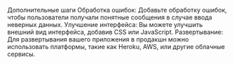 Дополнительные шаги
Обработка ошибок: Добавьте обработку ошибок, чтобы пользователи получали понятные сообщения в случае ввода неверных данных.
Улучшение интерфейса: Вы можете улучшить внешний вид интерфейса, добавив CSS или JavaScript.
Развертывание: Для развертывания вашего приложения в продакшн можно использовать платформы, такие как Heroku, AWS, или другие облачные сервисы.